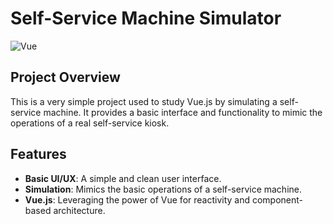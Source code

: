 # Self-Service Machine Simulator

![Vue](https://img.shields.io/badge/Vue-3.x-green)

## Project Overview

This is a very simple project used to study Vue.js by simulating a self-service machine. It provides a basic interface and functionality to mimic the operations of a real self-service kiosk.

## Features

- **Basic UI/UX**: A simple and clean user interface.
- **Simulation**: Mimics the basic operations of a self-service machine.
- **Vue.js**: Leveraging the power of Vue for reactivity and component-based architecture.
